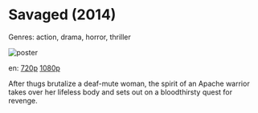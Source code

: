 # Savaged (2014)

Genres: action, drama, horror, thriller

![poster](http://image.tmdb.org/t/p/w500/1T7l7QSLdCFsad0NaX21iaLZKX3.jpg)

en:
  [720p](magnet:?xt=urn:btih:1D21545ACEC5A5A7E6D086CAD538C3B12184089F&tr=udp://glotorrents.pw:6969/announce&tr=udp://tracker.opentrackr.org:1337/announce&tr=udp://torrent.gresille.org:80/announce&tr=udp://tracker.openbittorrent.com:80&tr=udp://tracker.coppersurfer.tk:6969&tr=udp://tracker.leechers-paradise.org:6969&tr=udp://p4p.arenabg.ch:1337&tr=udp://tracker.internetwarriors.net:1337)
  [1080p](magnet:?xt=urn:btih:166F7056ABF5C5025959F87BEC2DD666C19EEF0E&tr=udp://glotorrents.pw:6969/announce&tr=udp://tracker.opentrackr.org:1337/announce&tr=udp://torrent.gresille.org:80/announce&tr=udp://tracker.openbittorrent.com:80&tr=udp://tracker.coppersurfer.tk:6969&tr=udp://tracker.leechers-paradise.org:6969&tr=udp://p4p.arenabg.ch:1337&tr=udp://tracker.internetwarriors.net:1337)
  


After thugs brutalize a deaf-mute woman, the spirit of an Apache warrior takes over her lifeless body and sets out on a bloodthirsty quest for revenge.